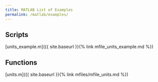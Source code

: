 ```yaml
---
title: MATLAB List of Examples
permalink: /matlab/examples/
---
```


## Scripts
[units_example.m]({{ site.baseurl }}{% link mfile_units_example.md %})

## Functions
[units.m]({{ site.baseurl }}{% link mfiles/mfile_units.md %})
